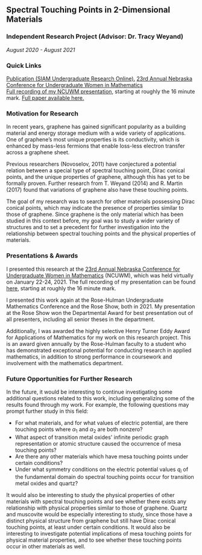 ## Spectral Touching Points in 2-Dimensional Materials
### Independent Research Project (Advisor: Dr. Tracy Weyand)
*August 2020 - August 2021*

### Quick Links
<a href="https://www.siam.org/Portals/0/Publications/SIURO/Vol15/S143889PDF.pdf?ver=2022-02-17-155104-210">Publication (SIAM Undergraduate Research Online).</a> 
<a href="https://www.math.unl.edu/~ncuwm/23rdAnnual/">23rd Annual Nebraska Conference for Undergraduate Women in Mathematics</a> <br>
<a href="https://www.youtube.com/watch?v=YEHXWofqRZY&feature=youtu.be">Full recording of my NCUWM presentation</a>, starting at roughly the 16 minute mark. 
<a href="https://www.siam.org/Portals/0/Publications/SIURO/Vol15/S143889PDF.pdf?ver=2022-02-17-155104-210">Full paper available here.</a> 

### Motivation for Research
In recent years, graphene has gained significant popularity as a building material and energy storage medium with a wide variety of applications. One of graphene’s most unique properties is its conductivity, which is enhanced by mass-less fermions that enable loss-less electron transfer across a graphene sheet. 

Previous researchers (Novoselov, 2011) have conjectured a potential relation between a special type of spectral touching point, Dirac conical points, and the unique properties of graphene, although this has yet to be formally proven. Further research from T. Weyand (2014) and R. Martin (2017) found that variations of graphene also have these touching points. 

The goal of my research was to search for other materials possessing Dirac conical points, which may indicate the presence of properties similar to those of graphene. Since graphene is the only material which has been studied in this context before, my goal was to study a wider variety of structures and to set a precedent for further investigation into the relationship between spectral touching points and the physical properties of materials. 

### Presentations & Awards
I presented this research at the <a href="https://www.math.unl.edu/~ncuwm/23rdAnnual/">23rd Annual Nebraska Conference for Undergraduate Women in Mathematics</a> (NCUWM), which was held virtually on January 22-24, 2021. The full recording of my presentation can be found <a href="https://www.youtube.com/watch?v=YEHXWofqRZY&feature=youtu.be">here</a>, starting at roughly the 16 minute mark. 

I presented this work again at the Rose-Hulman Undergraduate Mathematics Conference and the Rose Show, both in 2021. My presentation at the Rose Show won the Departmental Award for best presentation out of all presenters, including all senior theses in the department. 

Additionally, I was awarded the highly selective Henry Turner Eddy Award for Applications of Mathematics for my work on this research project. This is an award given annually by the Rose-Hulman faculty to a student who has demonstrated exceptional potential for conducting research in applied mathematics, in addition to strong performance in coursework and involvement with the mathematics department. 

### Future Opportunities for Further Research
In the future, it would be interesting to continue investigating some additional questions related to this work, including generalizing some of the results found through my work. For example, the following questions may prompt further study in this field:

- For what materials, and for what values of electric potential, are there touching points where $\alpha_1$ and $\alpha_2$ are both nonzero?
- What aspect of transition metal oxides' infinite periodic graph representation or atomic structure caused the occurrence of mesa touching points?
- Are there any other materials which have mesa touching points under certain conditions?
- Under what symmetry conditions on the electric potential values $q_i$ of the fundamental domain do spectral touching points occur for transition metal oxides and quartz?

It would also be interesting to study the physical properties of other materials with spectral touching points and see whether there exists any relationship with physical properties similar to those of graphene. Quartz and muscovite would be especially interesting to study, since those have a distinct physical structure from graphene but still have Dirac conical touching points, at least under certain conditions. It would also be interesting to investigate potential implications of mesa touching points for physical material properties, and to see whether these touching points occur in other materials as well. 
